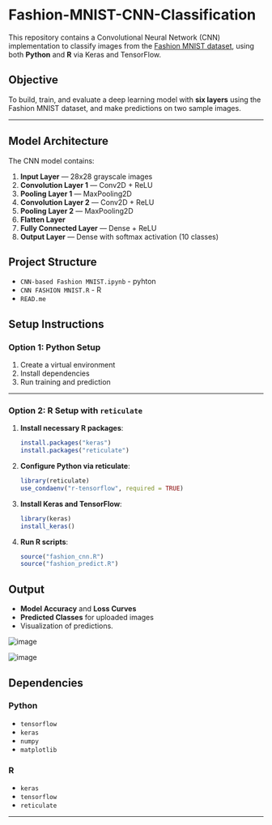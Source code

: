 # Fashion-MNIST-CNN-Classification

This repository contains a Convolutional Neural Network (CNN) implementation to classify images from the [Fashion MNIST dataset](https://keras.io/api/datasets/fashion_mnist/), using both **Python** and **R** via Keras and TensorFlow.

##  Objective

To build, train, and evaluate a deep learning model with **six layers** using the Fashion MNIST dataset, and make predictions on two sample images.

---

##  Model Architecture

The CNN model contains:

1. **Input Layer** — 28x28 grayscale images  
2. **Convolution Layer 1** — Conv2D + ReLU  
3. **Pooling Layer 1** — MaxPooling2D  
4. **Convolution Layer 2** — Conv2D + ReLU  
5. **Pooling Layer 2** — MaxPooling2D  
6. **Flatten Layer**  
7. **Fully Connected Layer** — Dense + ReLU  
8. **Output Layer** — Dense with softmax activation (10 classes)

## Project Structure
- ```CNN-based Fashion MNIST.ipynb``` - pyhton
- ```CNN FASHION MNIST.R``` - R
- ```READ.me```
 


##  Setup Instructions

### Option 1: Python Setup

1. Create a virtual environment
2. Install dependencies
3. Run training and prediction

---

### Option 2: R Setup with `reticulate`

1. **Install necessary R packages**:
   ```r
   install.packages("keras")
   install.packages("reticulate")
   ```

2. **Configure Python via reticulate**:
   ```r
   library(reticulate)
   use_condaenv("r-tensorflow", required = TRUE)
   ```

3. **Install Keras and TensorFlow**:
   ```r
   library(keras)
   install_keras()
   ```

4. **Run R scripts**:
   ```r
   source("fashion_cnn.R")
   source("fashion_predict.R")
   ```
##  Output

- **Model Accuracy** and **Loss Curves**
- **Predicted Classes** for uploaded images
- Visualization of predictions.

![image](https://github.com/user-attachments/assets/3aefb55d-1ac0-402e-b48d-ce600ed943c1)

![image](https://github.com/user-attachments/assets/ed2ea8c4-673d-4c44-8a14-5e99c3eea6ab)

##  Dependencies

### Python
- `tensorflow`
- `keras`
- `numpy`
- `matplotlib`

### R
- `keras`
- `tensorflow`
- `reticulate`

---




